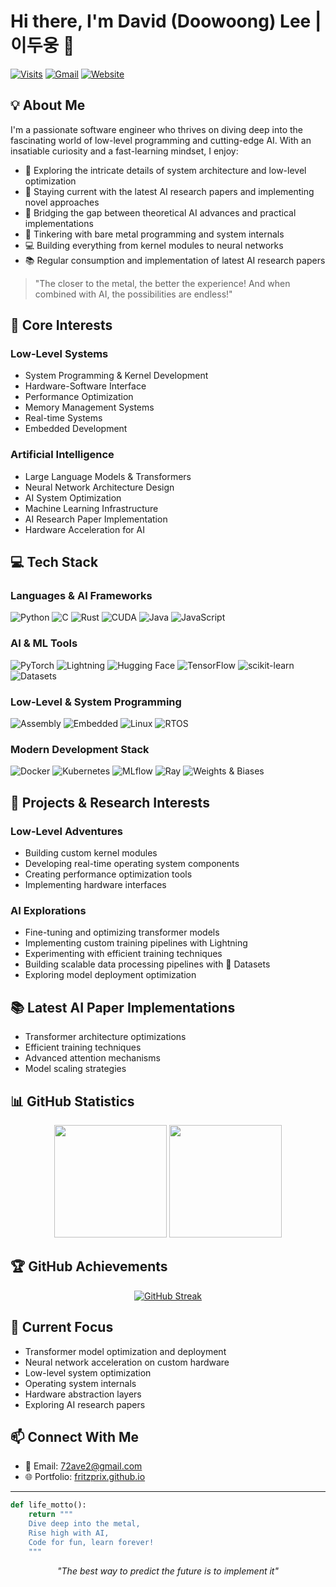 # Hi there, I'm David (Doowoong) Lee | 이두웅 👋

[![Visits](https://komarev.com/ghpvc/?username=fritzprix)](https://github.com/fritzprix)
[![Gmail](https://img.shields.io/badge/Gmail-72ave2%40gmail.com-red?style=flat&logo=gmail)](mailto:72ave2@gmail.com)
[![Website](https://img.shields.io/badge/Website-Portfolio-green?style=flat&logo=github)](https://fritzprix.github.io)

## 💡 About Me

I'm a passionate software engineer who thrives on diving deep into the fascinating world of low-level programming and cutting-edge AI. With an insatiable curiosity and a fast-learning mindset, I enjoy:

- 🚀 Exploring the intricate details of system architecture and low-level optimization
- 🧠 Staying current with the latest AI research papers and implementing novel approaches
- 🔬 Bridging the gap between theoretical AI advances and practical implementations
- 🔧 Tinkering with bare metal programming and system internals
- 💻 Building everything from kernel modules to neural networks
- 📚 Regular consumption and implementation of latest AI research papers

> "The closer to the metal, the better the experience! And when combined with AI, the possibilities are endless!"

## 🔬 Core Interests

### Low-Level Systems

- System Programming & Kernel Development
- Hardware-Software Interface
- Performance Optimization
- Memory Management Systems
- Real-time Systems
- Embedded Development

### Artificial Intelligence

- Large Language Models & Transformers
- Neural Network Architecture Design
- AI System Optimization
- Machine Learning Infrastructure
- AI Research Paper Implementation
- Hardware Acceleration for AI

## 💻 Tech Stack

### Languages & AI Frameworks

![Python](https://img.shields.io/badge/Python-Expert-3776AB?style=flat&logo=python)
![C](https://img.shields.io/badge/C-Expert-00599C?style=flat&logo=c)
![Rust](https://img.shields.io/badge/Rust-Proficient-000000?style=flat&logo=rust)
![CUDA](https://img.shields.io/badge/CUDA-Proficient-76B900?style=flat&logo=nvidia)
![Java](https://img.shields.io/badge/Java-Expert-ED8B00?style=flat&logo=java)
![JavaScript](https://img.shields.io/badge/JavaScript-Expert-F7DF1E?style=flat&logo=javascript)

### AI & ML Tools

![PyTorch](https://img.shields.io/badge/PyTorch-Expert-EE4C2C?style=flat&logo=pytorch)
![Lightning](https://img.shields.io/badge/Lightning-Expert-792EE5?style=flat&logo=lightning)
![Hugging Face](https://img.shields.io/badge/🤗%20Transformers-Expert-FFD21E?style=flat)
![TensorFlow](https://img.shields.io/badge/TensorFlow-Proficient-FF6F00?style=flat&logo=tensorflow)
![scikit-learn](https://img.shields.io/badge/scikit--learn-Proficient-F7931E?style=flat&logo=scikit-learn)
![Datasets](https://img.shields.io/badge/🤗%20Datasets-Expert-FFD21E?style=flat)

### Low-Level & System Programming

![Assembly](https://img.shields.io/badge/Assembly-Enthusiast-808080?style=flat&logo=assemblyscript)
![Embedded](https://img.shields.io/badge/Embedded-Passionate-8B0000?style=flat&logo=arduino)
![Linux](https://img.shields.io/badge/Linux-Expert-FCC624?style=flat&logo=linux)
![RTOS](https://img.shields.io/badge/RTOS-Experienced-blue?style=flat)

### Modern Development Stack

![Docker](https://img.shields.io/badge/Docker-Proficient-2496ED?style=flat&logo=docker)
![Kubernetes](https://img.shields.io/badge/Kubernetes-Proficient-326CE5?style=flat&logo=kubernetes)
![MLflow](https://img.shields.io/badge/MLflow-Proficient-0194E2?style=flat&logo=mlflow)
![Ray](https://img.shields.io/badge/Ray-Experienced-028CF0?style=flat)
![Weights & Biases](https://img.shields.io/badge/W&B-Proficient-FFBE00?style=flat&logo=weightsandbiases)

## 🎯 Projects & Research Interests

### Low-Level Adventures

- Building custom kernel modules
- Developing real-time operating system components
- Creating performance optimization tools
- Implementing hardware interfaces

### AI Explorations

- Fine-tuning and optimizing transformer models
- Implementing custom training pipelines with Lightning
- Experimenting with efficient training techniques
- Building scalable data processing pipelines with 🤗 Datasets
- Exploring model deployment optimization

## 📚 Latest AI Paper Implementations

- Transformer architecture optimizations
- Efficient training techniques
- Advanced attention mechanisms
- Model scaling strategies

## 📊 GitHub Statistics

<div align="center">
  <img height="180em" src="https://github-readme-stats.vercel.app/api?username=fritzprix&show_icons=true&theme=tokyonight&include_all_commits=true&count_private=true"/>
  <img height="180em" src="https://github-readme-stats.vercel.app/api/top-langs/?username=fritzprix&layout=compact&langs_count=6&theme=tokyonight&hide=c%2B%2B,perl,tex,shell,jupyter%20notebook"/>
</div>

## 🏆 GitHub Achievements

<div align="center">

[![GitHub Streak](https://github-readme-streak-stats.herokuapp.com/?user=fritzprix&theme=tokyonight)](https://git.io/streak-stats)

</div>

## 🔭 Current Focus

- Transformer model optimization and deployment
- Neural network acceleration on custom hardware
- Low-level system optimization
- Operating system internals
- Hardware abstraction layers
- Exploring AI research papers

## 📫 Connect With Me

- 📧 Email: [72ave2@gmail.com](mailto:72ave2@gmail.com)
- 🌐 Portfolio: [fritzprix.github.io](https://fritzprix.github.io)

---


```python
def life_motto():
    return """
    Dive deep into the metal,
    Rise high with AI,
    Code for fun, learn forever!
    """
```

<div align="center">

_"The best way to predict the future is to implement it"_

</div>

<!--
**fritzprix/fritzprix** is a ✨ _special_ ✨ repository because its `README.md` (this file) appears on your GitHub profile.
-->
